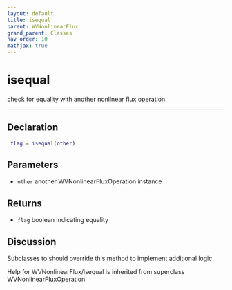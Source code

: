 ```yaml
---
layout: default
title: isequal
parent: WVNonlinearFlux
grand_parent: Classes
nav_order: 10
mathjax: true
---
```


#  isequal

check for equality with another nonlinear flux operation


---

## Declaration
```matlab
 flag = isequal(other)
```
## Parameters
+ `other`  another WVNonlinearFluxOperation instance

## Returns
+ `flag`  boolean indicating equality

## Discussion

  Subclasses to should override this method to implement
  additional logic. 
 
        
Help for WVNonlinearFlux/isequal is inherited from superclass WVNonlinearFluxOperation
